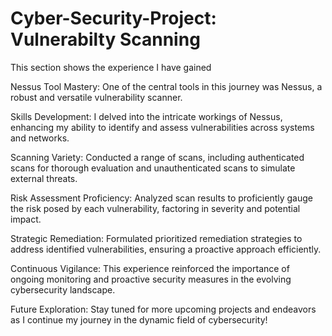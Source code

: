 # Cyber-Security-Project: Vulnerabilty Scanning
This section shows the experience I have gained

Nessus Tool Mastery:
One of the central tools in this journey was Nessus, a robust and versatile vulnerability scanner.

Skills Development:
I delved into the intricate workings of Nessus, enhancing my ability to identify and assess vulnerabilities across systems and networks.

Scanning Variety:
Conducted a range of scans, including authenticated scans for thorough evaluation and unauthenticated scans to simulate external threats.

Risk Assessment Proficiency:
Analyzed scan results to proficiently gauge the risk posed by each vulnerability, factoring in severity and potential impact.

Strategic Remediation:
Formulated prioritized remediation strategies to address identified vulnerabilities, ensuring a proactive approach efficiently.

Continuous Vigilance:
This experience reinforced the importance of ongoing monitoring and proactive security measures in the evolving cybersecurity landscape.

Future Exploration:
Stay tuned for more upcoming projects and endeavors as I continue my journey in the dynamic field of cybersecurity!
